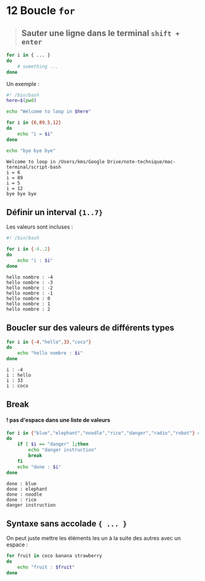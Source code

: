 # 12 Boucle `for`

> ## Sauter une ligne dans le terminal `shift + enter`

```bash
for i in { ... }
do
	# something ...
done
```

Un exemple :

```bash
#! /bin/bash
here=$(pwd)

echo "Welcome to loop in $here"

for i in {6,89,5,12}
do 
    echo "i = $i"
done

echo "bye bye bye"
```

```
Welcome to loop in /Users/kms/Google Drive/note-technique/mac-terminal/script-bash
i = 6
i = 89
i = 5
i = 12
bye bye bye
```

## Définir un interval `{1..7}`

Les valeurs sont incluses :

```bash
#! /bin/bash

for i in {-4..2}
do
    echo "i : $i"
done
```

```
hello nombre : -4
hello nombre : -3
hello nombre : -2
hello nombre : -1
hello nombre : 0
hello nombre : 1
hello nombre : 2
```

## Boucler sur des valeurs de différents types

```bash
for i in {-4,"hello",33,"coco"}
do
    echo "hello nombre : $i"
done
```

```
i : -4
i : hello
i : 33
i : coco
```

## Break

#### ! pas d'espace dans une liste de valeurs

```bash
for i in {"blue","elephant","noodle","rice","danger","radio","robot"} # pas d'espace ici
do
    if [ $i == "danger" ];then
        echo "danger instruction"
        break
    fi
    echo "done : $i"
done
```

```
done : blue
done : elephant
done : noodle
done : rice
danger instruction
```



## Syntaxe sans accolade `{ ... }`

On peut juste mettre les éléments les un à la suite des autres avec un espace :

```bash
for fruit in coco banana strawberry
do
	echo "fruit : $fruit"
done
```

